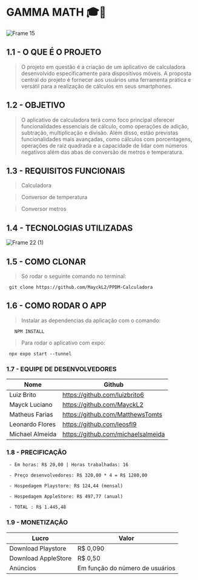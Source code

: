 # GAMMA MATH 🎓🎯
![Frame 15](https://github.com/MayckL2/PPDM-Calculadora/assets/112624030/2c077532-fb8f-4d67-8ccc-0ddde09fb75f)
##   1.1 - O QUE É O PROJETO

> O projeto em questão é a criação de um aplicativo de calculadora desenvolvido especificamente para dispositivos móveis. A proposta central do projeto é fornecer aos usuários uma ferramenta prática e versátil para a realização de cálculos em seus smartphones.


##   1.2 - OBJETIVO 

> O aplicativo de calculadora terá como foco principal oferecer funcionalidades essenciais de cálculo, como operações de adição, subtração, multiplicação e divisão. Além disso, estão previstas funcionalidades mais avançadas, como cálculos com porcentagens, operações de raiz quadrada e a capacidade de lidar com números negativos além das abas de conversão de metros e temperatura. 




##   1.3 - REQUISITOS FUNCIONAIS  

> Calculadora

> Conversor de temperatura

> Conversor metros




##   1.4 - TECNOLOGIAS UTILIZADAS
![Frame 22 (1)](https://github.com/MayckL2/PPDM-Calculadora/assets/112624030/41fbedb3-992d-44fb-ba99-943f023a9bc2)



##   1.5 - COMO CLONAR 
    
> Só rodar o seguinte comando no terminal:

     git clone https://github.com/MayckL2/PPDM-Calculadora

##   1.6 - COMO RODAR O APP 
    
> Instalar as dependencias da aplicação com o comando:

       NPM INSTALL
> Para rodar o aplicativo com expo:   

     npx expo start --tunnel


###   1.7 - EQUIPE DE DESENVOLVEDORES 
    
| Nome | Github |
|------|------|
| Luiz Brito  | https://github.com/luizbrito6
| Mayck Luciano | https://github.com/MayckL2
| Matheus Farias | https://github.com/MatthewsTomts
| Leonardo Flores | https://github.com/leosfl9
| Michael Almeida | https://github.com/michaelsalmeida




###   1.8 - PRECIFICAÇÃO 

     - Em horas: R$ 20,00 | Horas trabalhadas: 16
     
     - Preço desenvolvedores: R$ 320,00 * 4 = R$ 1280,00
     
     - Hospedagem Playstore: R$ 124,44 (mensal)
     
     - Hospedagem AppleStore: R$ 497,77 (anual)
     
     - TOTAL : R$ 1.445,48
  

###   1.9 - MONETIZAÇÃO 

| Lucro | Valor |
|------|------|
| Download Playstore  | R$ 0,090
| Download AppleStore | R$ 0,50
| Anúncios | Em função do número de usuários



    
  
